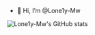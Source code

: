 - 👋 Hi, I’m @Lone1y-Mw


![Lone1y-Mw's GitHub stats](https://github-readme-stats.vercel.app/api?username=Lone1y-Mw&show_icons=true&theme=dracula)
